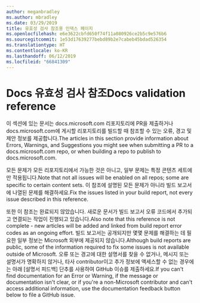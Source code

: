 ```yaml
---
author: meganbradley
ms.author: mbradley
ms.date: 03/29/2019
title: 유효성 검사 참조용 인덱스 페이지
ms.openlocfilehash: e6e3622cbfd650f74f11a080926ce2b5c9e576b6
ms.sourcegitcommit: 1e53d17639277bebd89b2e7cabeb45bdad526354
ms.translationtype: HT
ms.contentlocale: ko-KR
ms.lasthandoff: 06/12/2019
ms.locfileid: "66841309"
---
```

# <a name="docs-validation-reference"></a><span data-ttu-id="adff3-102">Docs 유효성 검사 참조</span><span class="sxs-lookup"><span data-stu-id="adff3-102">Docs validation reference</span></span>

<span data-ttu-id="adff3-103">이 섹션에 있는 문서는 docs.microsoft.com 리포지토리에 PR을 제출하거나 docs.microsoft.com에 게시할 리포지토리를 빌드할 때 참조할 수 있는 오류, 경고 및 제안 정보를 제공합니다.</span><span class="sxs-lookup"><span data-stu-id="adff3-103">The articles in this section provide information about Errors, Warnings, and Suggestions you might see when submitting a PR to a docs.microsoft.com repo, or when building a repo to publish to docs.microsoft.com.</span></span>

<span data-ttu-id="adff3-104">모든 문제가 모든 리포지토리에서 가능한 것은 아니고, 일부 문제는 특정 콘텐츠 세트에만 적용됩니다.</span><span class="sxs-lookup"><span data-stu-id="adff3-104">Note that not all issues will be enabled on all repos; some are specific to certain content sets.</span></span> <span data-ttu-id="adff3-105">이 참조에 설명된 모든 문제가 아니라 빌드 보고서에 나열된 문제를 해결하세요.</span><span class="sxs-lookup"><span data-stu-id="adff3-105">Fix the issues listed in your build report, not every issue described in this reference.</span></span>

<span data-ttu-id="adff3-106">또한 이 참조는 완료되지 않았습니다. 새로운 문서가 빌드 보고서 오류 코드에서 추가되고 연결되는 작업이 진행되고 있습니다.</span><span class="sxs-lookup"><span data-stu-id="adff3-106">Also note that this reference is not complete - new articles will be added and linked from build report error codes as an ongoing effort.</span></span> <span data-ttu-id="adff3-107">빌드 보고서는 공개되지만 몇몇 문제를 해결하는 데 필요한 일부 정보는 Microsoft 외부에 제공되지 않습니다.</span><span class="sxs-lookup"><span data-stu-id="adff3-107">Although build reports are public, some of the information required to fix some issues is not available outside of Microsoft.</span></span> <span data-ttu-id="adff3-108">오류 또는 경고에 대한 설명서를 찾을 수 없거나, 메시지 또는 설명서가 명확하지 않거나, 타사 contributor이고 추가 정보에 액세스할 수 없는 경우에는 아래 [설명서 피드백] 단추를 사용하여 GitHub 이슈를 제출하세요.</span><span class="sxs-lookup"><span data-stu-id="adff3-108">If you can't find documentation for an Error or Warning, if the message or documentation isn't clear, or if you're a non-Microsoft contributor and can't access additional information, use the documentation feedback button below to file a GitHub issue.</span></span>